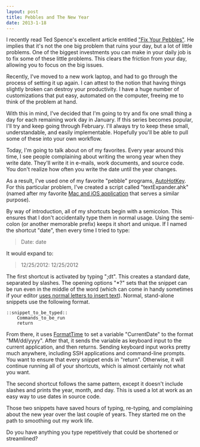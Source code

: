 ```yaml
---
layout: post
title: Pebbles and The New Year
date: 2013-1-18
---
```


I recently read Ted Spence's excellent article entitled ["Fix Your Pebbles"][pebbles]. He implies that it's not the one big problem that ruins your day, but a lot of little problems. One of the biggest investments you can make in your daily job is to fix some of these little problems. This clears the friction from your day, allowing you to focus on the big issues.

Recently, I've moved to a new work laptop, and had to go through the process of setting it up again. I can attest to the notion that having things slightly broken can destroy your productivity. I have a huge number of customizations that put easy, automated on the computer, freeing me to think of the problem at hand.

With this in mind, I've decided that I'm going to try and fix one small thing a day for each remaining work day in January. If this series becomes popular, I'll try and keep going through February. I'll always try to keep these small, understandable, and easily implementable. Hopefully you'll be able to pull some of these into your own workflow.

Today, I'm going to talk about on of my favorites. Every year around this time, I see people complaining about writing the wrong year when they write date. They'll write it in e-mails, work documents, and source code. You don't realize how often you write the date until the year changes. 

As a result, I've used one of my favorite "pebble" programs, [AutoHotKey][ahk]. For this particular problem, I've created a script called "textExpander.ahk" (named after my favorite [Mac and iOS application][Text Expander] that serves a similar purpose). 

<script src="https://gist.github.com/4565273.js"></script>

By way of introduction, all of my shortcuts begin with a semicolon. This ensures that I don't accidentally type them in normal usage. Using the semi-colon (or another memorable prefix) keeps it short and unique. If I named the shortcut "date", then every time I tried to type:

> Date: date

It would expand to:

> 12/25/2012: 12/25/2012


The first shortcut is activated by typing ";dt". This creates a standard date, separated by slashes. The opening options "*?" sets that the snippet can be run even in the middle of the word (which can come in handy sometimes if your editor [uses normal letters to insert text][vim]). Normal, stand-alone snippets use the following format.

	::snippet_to_be_typed::  
		Commands_to_be_run
		return

From there, it uses [FormatTime][FormatTime] to set a variable "CurrentDate" to the format "MM/dd/yyyy". After that, it sends the variable as keyboard input to the current application, and then returns. Sending keyboard input works pretty much anywhere, including SSH applications and command-line prompts. You want to ensure that every snippet ends in "return". Otherwise, it will continue running all of your shortcuts, which is almost certainly not what you want.

The second shortcut follows the same pattern, except it doesn't include slashes and prints the year, month, and day. This is used a lot at work as an easy way to use dates in source code.

Those two snippets have saved hours of typing, re-typing, and complaining about the new year over the last couple of years. They started me on the path to smoothing out my work life. 

Do you have anything you type repetitively that could be shortened or streamlined?

[pebbles]: http://www.altdevblogaday.com/2012/10/21/fix-your-pebbles/
[ahk]: http://www.autohotkey.com
[Text Expander]: http://smilesoftware.com/TextExpander/index.html
[vim]: http://www.vim.org
[FormatTime]: http://www.autohotkey.com/docs/commands/FormatTime.htm
